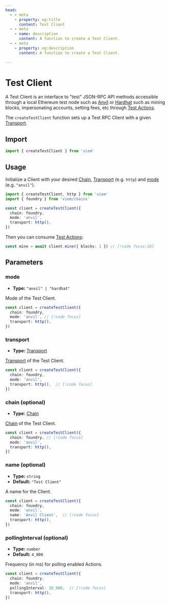 ```yaml
---
head:
  - - meta
    - property: og:title
      content: Test Client
  - - meta
    - name: description
      content: A function to create a Test Client.
  - - meta
    - property: og:description
      content: A function to create a Test Client.

---
```


# Test Client

A Test Client is an interface to "test" JSON-RPC API methods accessible through a local Ethereum test node such as [Anvil](https://book.getfoundry.sh/anvil/) or [Hardhat](https://hardhat.org/) such as mining blocks, impersonating accounts, setting fees, etc through [Test Actions](/docs/actions/test/introduction).

The `createTestClient` function sets up a Test RPC Client with a given [Transport](/docs/clients/intro).

## Import

```ts
import { createTestClient } from 'viem'
```

## Usage

Initialize a Client with your desired [Chain](/docs/clients/chains), [Transport](/docs/clients/intro) (e.g. `http`) and [mode](#mode) (e.g. `"anvil"`).

```ts
import { createTestClient, http } from 'viem'
import { foundry } from 'viem/chains'

const client = createTestClient({
  chain: foundry,
  mode: 'anvil',
  transport: http(), 
})
```

Then you can consume [Test Actions](/docs/actions/test/introduction):

```ts
const mine = await client.mine({ blocks: 1 }) // [!code focus:10]
```

## Parameters

### mode

- **Type:** `"anvil" | "hardhat"`

Mode of the Test Client.

```ts
const client = createTestClient({
  chain: foundry,
  mode: 'anvil', // [!code focus]
  transport: http(), 
})
```

### transport

- **Type:** [Transport](/docs/glossary/types#transport)

[Transport](/docs/clients/intro) of the Test Client.

```ts
const client = createTestClient({
  chain: foundry,
  mode: 'anvil', 
  transport: http(),  // [!code focus]
})
```

### chain (optional)

- **Type:** [Chain](/docs/glossary/types#chain)

[Chain](/docs/clients/chains) of the Test Client.

```ts
const client = createTestClient({
  chain: foundry, // [!code focus]
  mode: 'anvil',
  transport: http(), 
})
```

### name (optional)

- **Type:** `string`
- **Default:** `"Test Client"`

A name for the Client.

```ts
const client = createTestClient({
  chain: foundry,
  mode: 'anvil', 
  name: 'Anvil Client',  // [!code focus]
  transport: http(),
})
```

### pollingInterval (optional)

- **Type:** `number`
- **Default:** `4_000`

Frequency (in ms) for polling enabled Actions.

```ts
const client = createTestClient({
  chain: foundry,
  mode: 'anvil', 
  pollingInterval: 10_000,  // [!code focus]
  transport: http(),
})
```
